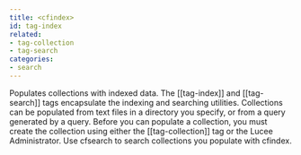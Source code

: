 ```yaml
---
title: <cfindex>
id: tag-index
related:
- tag-collection
- tag-search
categories:
- search
---
```


Populates collections with indexed data. The [[tag-index]] and [[tag-search]] tags encapsulate the
  indexing and searching utilities. Collections can be populated from text files in a directory
  you specify, or from a query generated by a query. Before you can populate a collection,
  you must create the collection using either the [[tag-collection]] tag or the Lucee Administrator. Use
  cfsearch to search collections you populate with cfindex.
